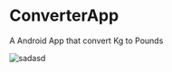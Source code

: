 # ConverterApp

A Android App that convert Kg to Pounds

![sadasd](https://github.com/AmpatzidisSavvas/ConverterApp/assets/134397286/b2868ab8-b3d5-4a92-a00a-afa251db5898)
